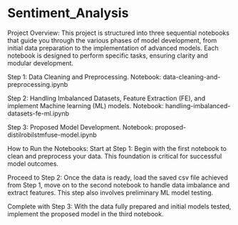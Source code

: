 # Sentiment_Analysis

Project Overview:
This project is structured into three sequential notebooks that guide you through the various phases of model development, from initial data preparation to the implementation of advanced models. Each notebook is designed to perform specific tasks, ensuring clarity and modular development.

Step 1: Data Cleaning and Preprocessing. Notebook: data-cleaning-and-preprocessing.ipynb

Step 2: Handling Imbalanced Datasets, Feature Extraction (FE), and implement Machine learning (ML) models. Notebook: handling-imbalanced-datasets-fe-ml.ipynb

Step 3: Proposed Model Development. Notebook: proposed-distilrobilstmfuse-model.ipynb

How to Run the Notebooks:
Start at Step 1: Begin with the first notebook to clean and preprocess your data. This foundation is critical for successful model outcomes.

Proceed to Step 2: Once the data is ready, load the saved csv file achieved from Step 1, move on to the second notebook to handle data imbalance and extract features. This step also involves preliminary ML model testing.

Complete with Step 3: With the data fully prepared and initial models tested, implement the proposed model in the third notebook.
